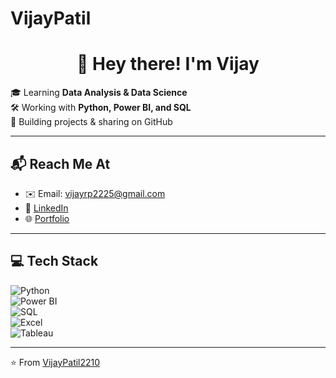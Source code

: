 # VijayPatil
<h1 align="center">👋 Hey there! I'm Vijay</h1>

🎓 Learning **Data Analysis & Data Science**  
🛠️ Working with **Python, Power BI, and SQL**  
🌱 Building projects & sharing on GitHub  

---

## 📬 Reach Me At
- ✉️ Email: vijayrp2225@gmail.com  
- 🔗 [LinkedIn](https://linkedin.com/in/vijay-patil2210)  
- 🌐 [Portfolio](https://yourportfolio.com)  

---

## 💻 Tech Stack
![Python](https://img.shields.io/badge/Python-3776AB?style=for-the-badge&logo=python&logoColor=white)  
![Power BI](https://img.shields.io/badge/PowerBI-F2C811?style=for-the-badge&logo=powerbi&logoColor=black)  
![SQL](https://img.shields.io/badge/SQL-4479A1?style=for-the-badge&logo=postgresql&logoColor=white)  
![Excel](https://img.shields.io/badge/Excel-217346?style=for-the-badge&logo=microsoft-excel&logoColor=white)  
![Tableau](https://img.shields.io/badge/Tableau-E97627?style=for-the-badge&logo=tableau&logoColor=white)  

---


⭐️ From [VijayPatil2210](https://github.com/VijayPatil2210)
